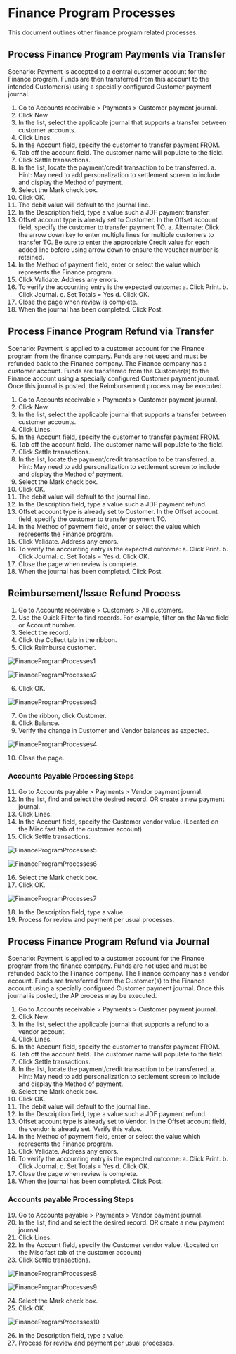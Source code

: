 ﻿# Finance Program Processes 

This document outlines other finance program related processes.  

## Process Finance Program Payments via Transfer

Scenario: Payment is accepted to a central customer account for the Finance program. Funds are then transferred from this account to the intended Customer(s) using a specially configured Customer payment journal.
1.	Go to Accounts receivable > Payments > Customer payment journal.
2.	Click New.
3.	In the list, select the applicable journal that supports a transfer between customer accounts.
4.	Click Lines.
5.	In the Account field, specify the customer to transfer payment FROM. 
6.	Tab off the account field. The customer name will populate to the field. 
7.	Click Settle transactions.
8.	In the list, locate the payment/credit transaction to be transferred. 
    a.	Hint: May need to add personalization to settlement screen to include and display the Method of payment.
9.	Select the Mark check box.
10.	Click OK.
11.	The debit value will default to the journal line.
12.	In the Description field, type a value such a JDF payment transfer.
13.	Offset account type is already set to Customer. In the Offset account field, specify the customer to transfer payment TO.
    a.	Alternate: Click the arrow down key to enter multiple lines for multiple customers to transfer TO. Be sure to enter the appropriate Credit value for each added line before using arrow down to ensure the voucher number is retained. 
14.	In the Method of payment field, enter or select the value which represents the Finance program.
15.	Click Validate. Address any errors.
16.	To verify the accounting entry is the expected outcome: 
    a.	Click Print.
    b.	Click Journal.
    c.	Set Totals = Yes
    d.	Click OK.
17.	Close the page when review is complete.
18.	When the journal has been completed. Click Post.

## Process Finance Program Refund via Transfer

Scenario: Payment is applied to a customer account for the Finance program from the finance company. Funds are not used and must be refunded back to the Finance company. The Finance company has a customer account. Funds are transferred from the Customer(s) to the Finance account using a specially configured Customer payment journal. Once this journal is posted, the Reimbursement process may be executed.
1.	Go to Accounts receivable > Payments > Customer payment journal.
2.	Click New.
3.	In the list, select the applicable journal that supports a transfer between customer accounts.
4.	Click Lines.
5.	In the Account field, specify the customer to transfer payment FROM. 
6.	Tab off the account field. The customer name will populate to the field. 
7.	Click Settle transactions.
8.	In the list, locate the payment/credit transaction to be transferred. 
    a.	Hint: May need to add personalization to settlement screen to include and display the Method of payment.
9.	Select the Mark check box.
10.	Click OK.
11.	The debit value will default to the journal line.
12.	In the Description field, type a value such a JDF payment refund.
13.	Offset account type is already set to Customer. In the Offset account field, specify the customer to transfer payment TO.
14.	In the Method of payment field, enter or select the value which represents the Finance program.
15.	Click Validate. Address any errors.
16.	To verify the accounting entry is the expected outcome: 
    a.	Click Print.
    b.	Click Journal.
    c.	Set Totals = Yes
    d.	Click OK.
17.	Close the page when review is complete.
18.	When the journal has been completed. Click Post.

## Reimbursement/Issue Refund Process

1.	Go to Accounts receivable > Customers > All customers.
2.	Use the Quick Filter to find records. For example, filter on the Name field or Account number.
3.	Select the record.
4.	Click the Collect tab in the ribbon.
5.	Click Reimburse customer.

![FinanceProgramProcesses1](.\assets\images\CustomerPrograms\FinanceProgramProcesses1.png)

![FinanceProgramProcesses2](.\assets\images\CustomerPrograms\FinanceProgramProcesses2.png)

6. Click OK. 

![FinanceProgramProcesses3](.\assets\images\CustomerPrograms\FinanceProgramProcesses3.png)

7. On the ribbon, click Customer. 
8. Click Balance. 
9. Verify the change in Customer and Vendor balances as expected. 

![FinanceProgramProcesses4](.\assets\images\CustomerPrograms\FinanceProgramProcesses4.png)

10. Close the page. 

### Accounts Payable Processing Steps

11.	Go to Accounts payable > Payments > Vendor payment journal.
12.	In the list, find and select the desired record. OR create a new payment journal.
13.	Click Lines.
14.	In the Account field, specify the Customer vendor value. (Located on the Misc fast tab of the customer account)
15.	Click Settle transactions.

![FinanceProgramProcesses5](.\assets\images\CustomerPrograms\FinanceProgramProcesses5.png)

![FinanceProgramProcesses6](.\assets\images\CustomerPrograms\FinanceProgramProcesses6.png)

16. Select the Mark check box. 
17. Click OK. 

![FinanceProgramProcesses7](.\assets\images\CustomerPrograms\FinanceProgramProcesses7.png)

18.	In the Description field, type a value.
19.	Process for review and payment per usual processes.

## Process Finance Program Refund via Journal 

Scenario: Payment is applied to a customer account for the Finance program from the finance company. Funds are not used and must be refunded back to the Finance company. The Finance company has a vendor account. Funds are transferred from the Customer(s) to the Finance account using a specially configured Customer payment journal. Once this journal is posted, the AP process may be executed.
1.	Go to Accounts receivable > Payments > Customer payment journal.
2.	Click New.
3.	In the list, select the applicable journal that supports a refund to a vendor account.
4.	Click Lines.
5.	In the Account field, specify the customer to transfer payment FROM. 
6.	Tab off the account field. The customer name will populate to the field. 
7.	Click Settle transactions.
8.	In the list, locate the payment/credit transaction to be transferred. 
    a.	Hint: May need to add personalization to settlement screen to include and display the Method of payment.
9.	Select the Mark check box.
10.	Click OK.
11.	The debit value will default to the journal line.
12.	In the Description field, type a value such a JDF payment refund.
13.	Offset account type is already set to Vendor. In the Offset account field, the vendor is already set. Verify this value.
14.	In the Method of payment field, enter or select the value which represents the Finance program.
15.	Click Validate. Address any errors.
16.	To verify the accounting entry is the expected outcome: 
    a.	Click Print.
    b.	Click Journal.
    c.	Set Totals = Yes
    d.	Click OK.
17.	Close the page when review is complete.
18.	When the journal has been completed. Click Post.

### Accounts payable Processing Steps

19.	Go to Accounts payable > Payments > Vendor payment journal.
20.	In the list, find and select the desired record. OR create a new payment journal.
21.	Click Lines.
22.	In the Account field, specify the Customer vendor value. (Located on the Misc fast tab of the customer account)
23.	Click Settle transactions.

![FinanceProgramProcesses8](.\assets\images\CustomerPrograms\FinanceProgramProcesses8.png)

![FinanceProgramProcesses9](.\assets\images\CustomerPrograms\FinanceProgramProcesses9.png)

24.	Select the Mark check box.
25.	Click OK.

![FinanceProgramProcesses10](.\assets\images\CustomerPrograms\FinanceProgramProcesses10.png)

26.	In the Description field, type a value.
27.	Process for review and payment per usual processes.

